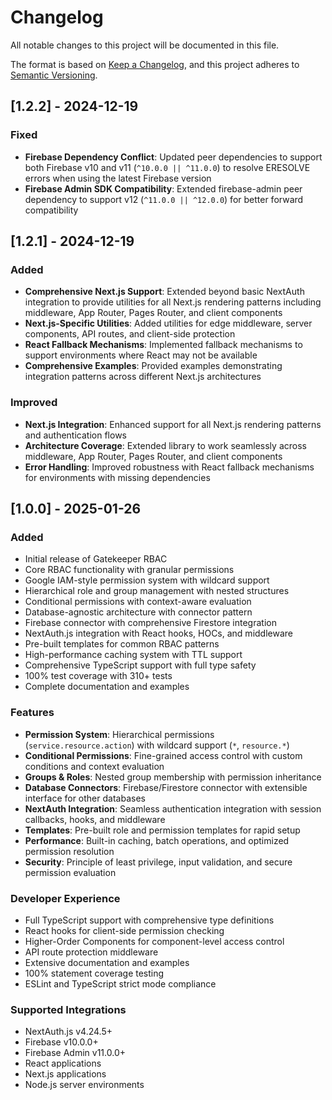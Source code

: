# Changelog

All notable changes to this project will be documented in this file.

The format is based on [Keep a Changelog](https://keepachangelog.com/en/1.0.0/),
and this project adheres to [Semantic Versioning](https://semver.org/spec/v2.0.0.html).

## [1.2.2] - 2024-12-19

### Fixed
- **Firebase Dependency Conflict**: Updated peer dependencies to support both Firebase v10 and v11 (`^10.0.0 || ^11.0.0`) to resolve ERESOLVE errors when using the latest Firebase version
- **Firebase Admin SDK Compatibility**: Extended firebase-admin peer dependency to support v12 (`^11.0.0 || ^12.0.0`) for better forward compatibility

## [1.2.1] - 2024-12-19

### Added
- **Comprehensive Next.js Support**: Extended beyond basic NextAuth integration to provide utilities for all Next.js rendering patterns including middleware, App Router, Pages Router, and client components
- **Next.js-Specific Utilities**: Added utilities for edge middleware, server components, API routes, and client-side protection
- **React Fallback Mechanisms**: Implemented fallback mechanisms to support environments where React may not be available
- **Comprehensive Examples**: Provided examples demonstrating integration patterns across different Next.js architectures

### Improved
- **Next.js Integration**: Enhanced support for all Next.js rendering patterns and authentication flows
- **Architecture Coverage**: Extended library to work seamlessly across middleware, App Router, Pages Router, and client components
- **Error Handling**: Improved robustness with React fallback mechanisms for environments with missing dependencies

## [1.0.0] - 2025-01-26

### Added
- Initial release of Gatekeeper RBAC
- Core RBAC functionality with granular permissions
- Google IAM-style permission system with wildcard support
- Hierarchical role and group management with nested structures
- Conditional permissions with context-aware evaluation
- Database-agnostic architecture with connector pattern
- Firebase connector with comprehensive Firestore integration
- NextAuth.js integration with React hooks, HOCs, and middleware
- Pre-built templates for common RBAC patterns
- High-performance caching system with TTL support
- Comprehensive TypeScript support with full type safety
- 100% test coverage with 310+ tests
- Complete documentation and examples

### Features
- **Permission System**: Hierarchical permissions (`service.resource.action`) with wildcard support (`*`, `resource.*`)
- **Conditional Permissions**: Fine-grained access control with custom conditions and context evaluation
- **Groups & Roles**: Nested group membership with permission inheritance
- **Database Connectors**: Firebase/Firestore connector with extensible interface for other databases
- **NextAuth Integration**: Seamless authentication integration with session callbacks, hooks, and middleware
- **Templates**: Pre-built role and permission templates for rapid setup
- **Performance**: Built-in caching, batch operations, and optimized permission resolution
- **Security**: Principle of least privilege, input validation, and secure permission evaluation

### Developer Experience
- Full TypeScript support with comprehensive type definitions
- React hooks for client-side permission checking
- Higher-Order Components for component-level access control
- API route protection middleware
- Extensive documentation and examples
- 100% statement coverage testing
- ESLint and TypeScript strict mode compliance

### Supported Integrations
- NextAuth.js v4.24.5+
- Firebase v10.0.0+
- Firebase Admin v11.0.0+
- React applications
- Next.js applications
- Node.js server environments